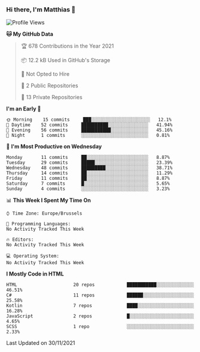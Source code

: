 ### Hi there, I'm Matthias 👋

<!--
**MatthiasDruwe/MatthiasDruwe** is a ✨ _special_ ✨ repository because its `README.md` (this file) appears on your GitHub profile.

Here are some ideas to get you started:

- 🔭 I’m currently working on ...
- 🌱 I’m currently learning ...
- 👯 I’m looking to collaborate on ...
- 🤔 I’m looking for help with ...
- 💬 Ask me about ...
- 📫 How to reach me: ...
- 😄 Pronouns: ...
- ⚡ Fun fact: ...
-->


<!--START_SECTION:waka-->
![Profile Views](http://img.shields.io/badge/Profile%20Views-1-blue)

**🐱 My GitHub Data** 

> 🏆 678 Contributions in the Year 2021
 > 
> 📦 12.2 kB Used in GitHub's Storage 
 > 
> 🚫 Not Opted to Hire
 > 
> 📜 2 Public Repositories 
 > 
> 🔑 13 Private Repositories  
 > 
**I'm an Early 🐤** 

```text
🌞 Morning    15 commits     ███░░░░░░░░░░░░░░░░░░░░░░   12.1% 
🌆 Daytime    52 commits     ██████████░░░░░░░░░░░░░░░   41.94% 
🌃 Evening    56 commits     ███████████░░░░░░░░░░░░░░   45.16% 
🌙 Night      1 commits      ░░░░░░░░░░░░░░░░░░░░░░░░░   0.81%

```
📅 **I'm Most Productive on Wednesday** 

```text
Monday       11 commits     ██░░░░░░░░░░░░░░░░░░░░░░░   8.87% 
Tuesday      29 commits     █████░░░░░░░░░░░░░░░░░░░░   23.39% 
Wednesday    48 commits     █████████░░░░░░░░░░░░░░░░   38.71% 
Thursday     14 commits     ██░░░░░░░░░░░░░░░░░░░░░░░   11.29% 
Friday       11 commits     ██░░░░░░░░░░░░░░░░░░░░░░░   8.87% 
Saturday     7 commits      █░░░░░░░░░░░░░░░░░░░░░░░░   5.65% 
Sunday       4 commits      ░░░░░░░░░░░░░░░░░░░░░░░░░   3.23%

```


📊 **This Week I Spent My Time On** 

```text
⌚︎ Time Zone: Europe/Brussels

💬 Programming Languages: 
No Activity Tracked This Week

🔥 Editors: 
No Activity Tracked This Week

💻 Operating System: 
No Activity Tracked This Week

```

**I Mostly Code in HTML** 

```text
HTML                     20 repos            ███████████░░░░░░░░░░░░░░   46.51% 
C#                       11 repos            ██████░░░░░░░░░░░░░░░░░░░   25.58% 
Kotlin                   7 repos             ████░░░░░░░░░░░░░░░░░░░░░   16.28% 
JavaScript               2 repos             █░░░░░░░░░░░░░░░░░░░░░░░░   4.65% 
SCSS                     1 repo              ░░░░░░░░░░░░░░░░░░░░░░░░░   2.33%

```



 Last Updated on 30/11/2021
<!--END_SECTION:waka-->
